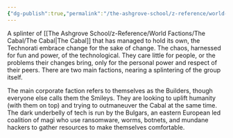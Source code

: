```yaml
---
{"dg-publish":true,"permalink":"/the-ashgrove-school/z-reference/world-factions/the-cabal/the-technorati/"}
---
```


A splinter of [[The Ashgrove School/z-Reference/World Factions/The Cabal/The Cabal\|The Cabal]] that has managed to hold its own, the Technorati embrace change for the sake of change. The chaos, harnessed for fun and power, of the technological. They care little for people, or the problems their changes bring, only for the personal power and respect of their peers. There are two main factions, nearing a splintering of the group itself. 

The main corporate faction refers to themselves as the Builders, though everyone else calls them the Smileys. They are looking to uplift humanity (with them on top) and trying to outmaneuver the Cabal at the same time. The dark underbelly of tech is run by the Bulgars, an eastern European led coalition of magi who use ransomware, worms, botnets, and mundane hackers to gather resources to make themselves comfortable.
